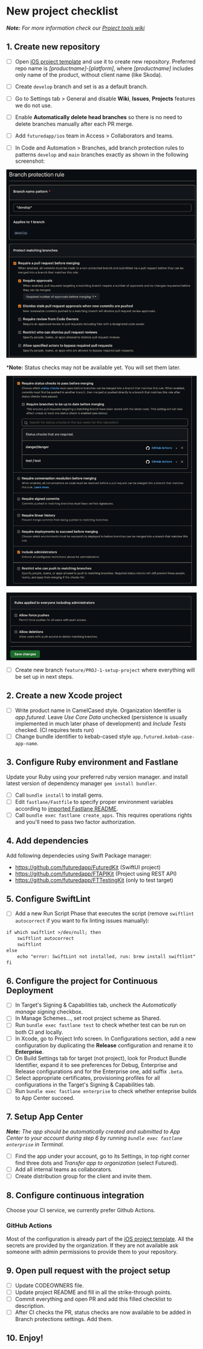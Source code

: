 # New project checklist
***Note:** For more information check our [Project tools wiki](https://www.notion.so/futured/Project-tools-wiki-451531fedb8e4e1093e5e45bc4704227)*

## 1. Create new repository

- [ ] Open [iOS project template](https://github.com/futuredapp/iOS-project-template) and use it to create new repository. Preferred repo name is *[productname]-[platform]*, where *[productname]* includes only name of the product, without client name (like Skoda).
- [ ] Create `develop` branch and set is as a default branch.
- [ ] Go to Settings tab > General and disable **Wiki**, **Issues**, **Projects** features we do not use.
- [ ] Enable **Automatically delete head branches** so there is no need to delete branches manually after each PR merge.
- [ ] Add `futuredapp/ios` team in Access > Collaborators and teams.

- [ ] In Code and Automation > Branches, add branch protection rules to patterns `develop` and `main` branches exactly as shown in the following screenshot:

![GitHub branch protection](../general/attachments/GitHub_branch_protection.png)

***Note:** Status checks may not be available yet. You will set them later.

![GitHub branch protection1](../general/attachments/GitHub_branch_protection1.png)

![GitHub branch protection2](../general/attachments/GitHub_branch_protection2.png)

- [ ] Create new branch `feature/PROJ-1-setup-project` where everything will be set up in next steps.


## 2. Create a new Xcode project

- [ ] Write product name in CamelCased style. Organization Identifier is *app.futured*. Leave *Use Core Data* unchecked (persistence is usually implemented in much later phase of development) and *Include Tests* checked. (CI requires tests run)
- [ ] Change bundle identifier to kebab-cased style `app.futured.kebab-case-app-name`.

## 3. Configure Ruby environment and Fastlane

Update your Ruby using your preferred ruby version manager. and install latest version of dependency manager `gem install bundler`.

- [ ] Call `bundle install` to install gems.
- [ ] Edit `fastlane/Fastfile` to specify proper environment variables according to [imported Fastlane README](https://github.com/futuredapp/fastlane).
- [ ] Call `bundle exec fastlane create_apps`. This requires operations rights and you'll need to pass two factor authorization.

## 4. Add dependencies

Add following dependecies using Swift Package manager:

  - <https://github.com/futuredapp/FuturedKit> (SwiftUI project)
  - <https://github.com/futuredapp/FTAPIKit> (Project using REST API)
  - <https://github.com/futuredapp/FTTestingKit> (only to test target)

## 5. Configure SwiftLint

- [ ] Add a new Run Script Phase that executes the script (remove `swiftlint autocorrect` if you want to fix linting issues manually):

```
if which swiftlint >/dev/null; then
    swiftlint autocorrect
    swiftlint
else
    echo "error: SwiftLint not installed, run: brew install swiftlint"
fi
```

## 6. Configure the project for Continuous Deployment

- [ ] In Target's Signing & Capabilities tab, uncheck the *Automatically manage signing* checkbox.
- [ ] In Manage Schemes..., set root project scheme as Shared.
- [ ] Run `bundle exec fastlane test` to check whether test can be run on both CI and locally.
- [ ] In Xcode, go to Project Info screen. In Configurations section, add a new configuration by duplicating the **Release** configuration and rename it to **Enterprise**.
- [ ] On Build Settings tab for target (not project), look for Product Bundle Identifier, expand it to see preferences for Debug, Enterprise and Release configurations and for the Enterprise one, add suffix `.beta`.
- [ ] Select appropriate certificates, provisioning profiles for all configurations in the Target's Signing & Capabilities tab.
- [ ] Run `bundle exec fastlane enterprise` to check whether enteprise builds to App Center succeed.

## 7. Setup App Center

***Note:** The app should be automatically created and submitted to App Center to your account during step 6 by running `bundle exec fastlane enterprise` in Terminal.*

- [ ] Find the app under your account, go to its Settings, in top right corner find three dots and *Transfer app to organization* (select Futured).
- [ ] Add all internal teams as collaborators.
- [ ] Create distribution group for the client and invite them.

## 8. Configure continuous integration

Choose your CI service, we currently prefer Github Actions.

### GitHub Actions

Most of the configuration is already part of the [iOS project template](https://github.com/futuredapp/iOS-project-template). All the secrets are provided by the organization. If they are not available ask someone with admin permissions to provide them to your repository.

## 9. Open pull request with the project setup

- [ ] Update CODEOWNERS file.
- [ ] Update project README and fill in all the strike-through points.
- [ ] Commit everything and open PR and add this filled checklist to description.
- [ ] After CI checks the PR, status checks are now available to be added in Branch protections settings. Add them.

## 10. Enjoy!
